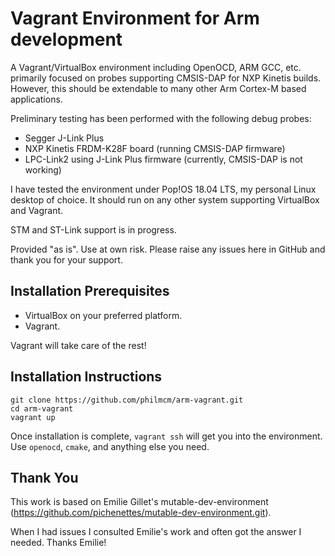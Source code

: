 # Vagrant Environment for Arm development

A Vagrant/VirtualBox environment including OpenOCD, ARM GCC, etc. primarily focused on probes supporting CMSIS-DAP for NXP Kinetis builds.  However, this should be extendable to many other Arm Cortex-M based applications.

Preliminary testing has been performed with the following debug probes:
- Segger J-Link Plus
- NXP Kinetis FRDM-K28F board (running CMSIS-DAP firmware)
- LPC-Link2 using J-Link Plus firmware (currently, CMSIS-DAP is not working)

I have tested the environment under Pop!OS 18.04 LTS, my personal Linux desktop of choice.  It should run on any other system supporting VirtualBox and Vagrant.

STM and ST-Link support is in progress.

Provided "as is".  Use at own risk.  Please raise any issues here in GitHub and thank you for your support.

## Installation Prerequisites

- VirtualBox on your preferred platform.
- Vagrant.

Vagrant will take care of the rest!

## Installation Instructions

```
git clone https://github.com/philmcm/arm-vagrant.git
cd arm-vagrant
vagrant up
```

Once installation is complete, `vagrant ssh` will get you into the environment.
Use `openocd`, `cmake`, and anything else you need.

## Thank You

This work is based on Emilie Gillet's mutable-dev-environment (https://github.com/pichenettes/mutable-dev-environment.git).

When I had issues I consulted Emilie's work and often got the answer I needed.  Thanks Emilie!
